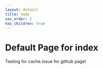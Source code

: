 ```yaml
---
layout: default
title: home
nav_order: 2
has_children: true
---
```


# Default Page for index

Testing for cache issue for github page!
